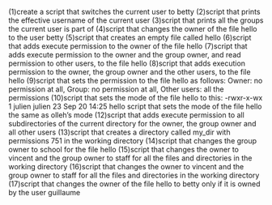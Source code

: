 (1)create a script that switches the current user to betty
(2)script that prints the effective username of the current user
(3)script that prints all the groups the current user is part of
(4)script that changes the owner of the file hello to the user betty
(5)script that creates an empty file called hello
(6)script that adds execute permission to the owner of the file hello
(7)script that adds execute permission to the owner and the group owner, and read permission to other users, to the file hello
(8)script that adds execution permission to the owner, the group owner and the other users, to the file hello
(9)script that sets the permission to the file hello as follows: Owner: no permission at all, Group: no permission at all, Other users: all the permissions
(10)script that sets the mode of the file hello to this: -rwxr-x-wx 1 julien julien 23 Sep 20 14:25 hello
script that sets the mode of the file hello the same as olleh’s mode
(12)script that adds execute permission to all subdirectories of the current directory for the owner, the group owner and all other users
(13)script that creates a directory called my_dir with permissions 751 in the working directory
(14)script that changes the group owner to school for the file hello
(15)script that changes the owner to vincent and the group owner to staff for all the files and directories in the working directory
(16)script that changes the owner to vincent and the group owner to staff for all the files and directories in the working directory
(17)script that changes the owner of the file hello to betty only if it is owned by the user guillaume
